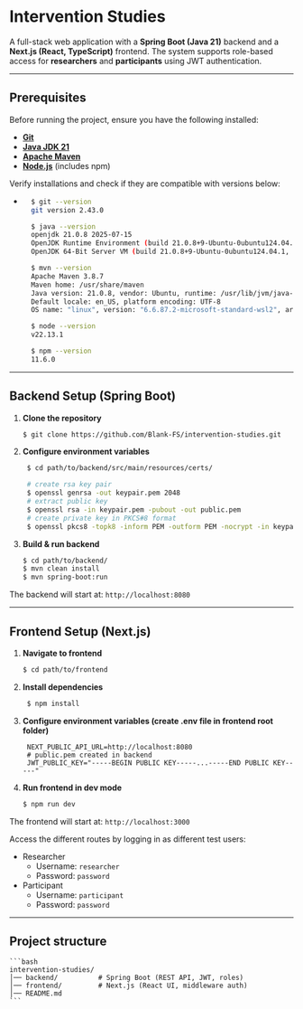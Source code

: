 # Intervention Studies

A full-stack web application with a **Spring Boot (Java 21)** backend and a **Next.js (React, TypeScript)** frontend. The system supports role-based access for **researchers** and **participants** using JWT authentication.

---

## Prerequisites

Before running the project, ensure you have the following installed:

- **[Git](https://git-scm.com/downloads)**
- **[Java JDK 21](https://www.oracle.com/java/technologies/downloads/)**
- **[Apache Maven](https://maven.apache.org/download.cgi)**
- **[Node.js](https://nodejs.org/en/download)** (includes npm)

Verify installations and check if they are compatible with versions below:

- ```bash
    $ git --version
    git version 2.43.0

    $ java --version
    openjdk 21.0.8 2025-07-15
    OpenJDK Runtime Environment (build 21.0.8+9-Ubuntu-0ubuntu124.04.1)
    OpenJDK 64-Bit Server VM (build 21.0.8+9-Ubuntu-0ubuntu124.04.1, mixed mode, sharing)

    $ mvn --version
    Apache Maven 3.8.7
    Maven home: /usr/share/maven
    Java version: 21.0.8, vendor: Ubuntu, runtime: /usr/lib/jvm/java-21-openjdk-amd64
    Default locale: en_US, platform encoding: UTF-8
    OS name: "linux", version: "6.6.87.2-microsoft-standard-wsl2", arch: "amd64", family: "unix"

    $ node --version
    v22.13.1

    $ npm --version
    11.6.0
  ```

---

## Backend Setup (Spring Boot)

1. **Clone the repository**

   ```bash
   $ git clone https://github.com/Blank-FS/intervention-studies.git
   ```

2. **Configure environment variables**

   ```bash
    $ cd path/to/backend/src/main/resources/certs/

    # create rsa key pair
    $ openssl genrsa -out keypair.pem 2048
    # extract public key
    $ openssl rsa -in keypair.pem -pubout -out public.pem
    # create private key in PKCS#8 format
    $ openssl pkcs8 -topk8 -inform PEM -outform PEM -nocrypt -in keypair.pem -out private.pem
   ```

3. **Build & run backend**

   ```bash
   $ cd path/to/backend/
   $ mvn clean install
   $ mvn spring-boot:run
   ```

The backend will start at: `http://localhost:8080`

---

## Frontend Setup (Next.js)

1. **Navigate to frontend**

   ```bash
   $ cd path/to/frontend
   ```

2. **Install dependencies**

   ```bash
    $ npm install
   ```

3. **Configure environment variables (create .env file in frontend root folder)**

   ```
    NEXT_PUBLIC_API_URL=http://localhost:8080
    # public.pem created in backend
    JWT_PUBLIC_KEY="-----BEGIN PUBLIC KEY-----...-----END PUBLIC KEY-----"
   ```

4. **Run frontend in dev mode**

   ```bash
   $ npm run dev
   ```

The frontend will start at: `http://localhost:3000`

Access the different routes by logging in as different test users:

- Researcher
  - Username: `researcher`
  - Password: `password`
- Participant
  - Username: `participant`
  - Password: `password`

---

## Project structure

    ```bash
    intervention-studies/
    │── backend/          # Spring Boot (REST API, JWT, roles)
    │── frontend/         # Next.js (React UI, middleware auth)
    │── README.md
    ```
